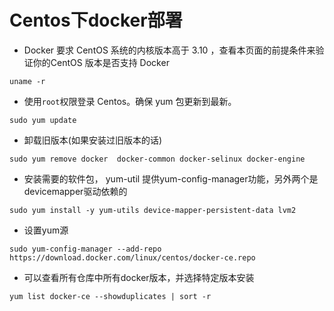 # Centos下docker部署

* Docker 要求 CentOS 系统的内核版本高于 3.10 ，查看本页面的前提条件来验证你的CentOS 版本是否支持 Docker

```
uname -r
```

* 使用`root`权限登录 Centos。确保 yum 包更新到最新。

```
sudo yum update
```

* 卸载旧版本\(如果安装过旧版本的话\)

```
sudo yum remove docker  docker-common docker-selinux docker-engine
```

* 安装需要的软件包， yum-util 提供yum-config-manager功能，另外两个是devicemapper驱动依赖的

```
sudo yum install -y yum-utils device-mapper-persistent-data lvm2
```

* 设置yum源

```
sudo yum-config-manager --add-repo https://download.docker.com/linux/centos/docker-ce.repo
```

* 可以查看所有仓库中所有docker版本，并选择特定版本安装

```
yum list docker-ce --showduplicates | sort -r
```




